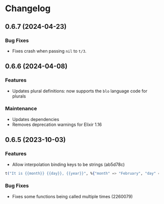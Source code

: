 # Changelog

## 0.6.7 (2024-04-23)
### Bug Fixes
* Fixes crash when passing `nil` to `t/3`.

## 0.6.6 (2024-04-08)

### Features

* Updates plural definitions: now supports the `blo` language code for plurals

### Maintenance

* Updates dependencies
* Removes deprecation warnings for Elixir 1.16

## 0.6.5 (2023-10-03)

### Features

* Allow interpolation binding keys to be strings (ab5d78c)
```elixir
t("It is {{month}} {{day}}, {{year}}", %{"month" => "February", "day" => 3, year: 2023})
```

### Bug Fixes

* Fixes some functions being called multiple times (2260079)
